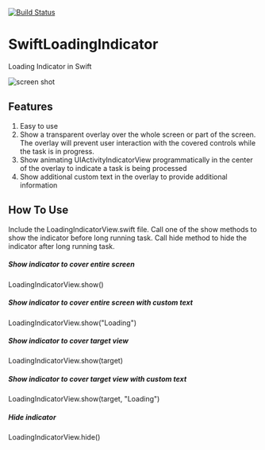 [![Build Status](https://travis-ci.org/vincechan/SwiftLoadingIndicator.svg?branch=master)](https://travis-ci.org/vincechan/SwiftLoadingIndicator)

# SwiftLoadingIndicator
Loading Indicator in Swift

<img src="https://raw.github.com/vincechan/SwiftLoadingIndicator/master/ScreenShots/SwiftLoadingIndicatorIphoneX.gif" alt="screen shot" >

## Features

1. Easy to use
2. Show a transparent overlay over the whole screen or part of the screen. The overlay will prevent user interaction with the covered controls while the task is in progress.
3. Show animating UIActivityIndicatorView programmatically in the center of the overlay to indicate a task is being processed
4. Show additional custom text in the overlay to provide additional information
 
## How To Use
Include the LoadingIndicatorView.swift file. Call one of the show methods to show the indicator before long running task. 
Call hide method to hide the indicator after long running task.

##### Show indicator to cover entire screen
LoadingIndicatorView.show()

##### Show indicator to cover entire screen with custom text
LoadingIndicatorView.show("Loading")

##### Show indicator to cover target view
LoadingIndicatorView.show(target)

##### Show indicator to cover target view with custom text
LoadingIndicatorView.show(target, "Loading")

##### Hide indicator
LoadingIndicatorView.hide()
